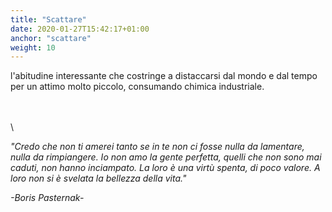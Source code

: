 ```yaml
---
title: "Scattare"
date: 2020-01-27T15:42:17+01:00
anchor: "scattare"
weight: 10
---
```


l'abitudine interessante che costringe a distaccarsi dal mondo e dal tempo per un attimo molto piccolo, consumando chimica industriale.

\
\
\

*"Credo che non ti amerei tanto se in te non ci fosse nulla da lamentare, nulla da rimpiangere. Io non amo la gente perfetta, quelli che non sono mai caduti, non hanno inciampato. La loro è una virtù spenta, di poco valore. A loro non si è svelata la bellezza della vita."*

*-Boris Pasternak-*
